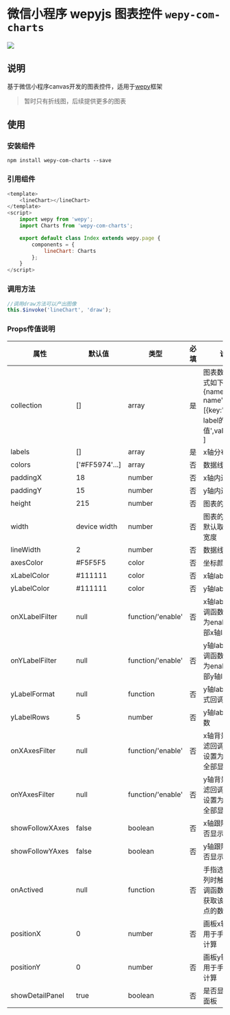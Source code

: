 # 微信小程序 wepyjs 图表控件 `wepy-com-charts`

![](http://ok24hjp0j.bkt.clouddn.com/chart-demo.gif)

## 说明
基于微信小程序canvas开发的图表控件，适用于[wepy](https://github.com/wepyjs/wepy)框架
> 暂时只有折线图，后续提供更多的图表


## 使用


### 安装组件
```
npm install wepy-com-charts --save
```

### 引用组件

```javascript
<template>
    <lineChart></lineChart>
</template>
<script>
    import wepy from 'wepy';
    import Charts from 'wepy-com-charts';

    export default class Index extends wepy.page {
        components = {
            lineChart: Charts
        };
    }
</script>
```

### 调用方法
```javascript
//调用draw方法可以产出图像
this.$invoke('lineChart', 'draw');
```

### Props传值说明


| 属性            | 默认值         | 类型                | 必填 | 说明                                                                             |
|-----------------|----------------|---------------------|------|----------------------------------------------------------------------------------|
| collection      | []             | array               | 是   | 图表数据，格式如下：[ {name:'line name',data:[{key:'对应label的值',value:10}]} ] |
| labels          | []             | array               | 是   | x轴分布的label                                                                   |
| colors          | ['#FF5974'...] | array               | 否   | 数据线颜色                                                                       |
| paddingX        | 18             | number              | 否   | x轴内边距                                                                        |
| paddingY        | 15             | number              | 否   | y轴内边距                                                                        |
| height          | 215            | number              | 否   | 图表的高度                                                                       |
| width           | device width   | number              | 否   | 图表的宽度，默认取设备的宽度                                                     |
| lineWidth       | 2              | number              | 否   | 数据线的大小                                                                     |
| axesColor       | #F5F5F5        | color               | 否   | 坐标颜色                                                                         |
| xLabelColor     | #111111        | color               | 否   | x轴label的颜色                                                                   |
| yLabelColor     | #111111        | color               | 否   | y轴label的颜色                                                                   |
| onXLabelFilter  | null           | function/'enable' | 否   | x轴label过滤回调函数，设置为enable时全部x轴label显示                             |
| onYLabelFilter  | null           | function/'enable' | 否   | y轴label过滤回调函数，设置为enable时全部y轴label显示                             |
| yLabelFormat    | null           | function            | 否   | y轴label显示格式回调函数                                                         |
| yLabelRows      | 5              | number              | 否   | y轴label显示个数                                                                 |
| onXAxesFilter   | null           | function/'enable' | 否   | x轴背景坐标过滤回调函数，设置为enable全部显示                                    |
| onYAxesFilter   | null           | function/'enable' | 否   | y轴背景坐标过滤回调函数，设置为enable全部显示                                    |
| showFollowXAxes | false          | boolean             | 否   | x轴跟随坐标是否显示                                                              |
| showFollowYAxes | false          | boolean             | 否   | y轴跟随坐标是否显示                                                              |
| onActived       | null           | function            | 否   | 手指选中某一列时触发的回调函数，可以获取该列所有点的数据                         |
| positionX       | 0              | number              | 否   | 画板x轴位置，用于手指拖到计算                                                    |
| positionY       | 0              | number              | 否   | 画板y轴位置，用于手指拖到计算                                                    |
| showDetailPanel | true           | boolean             | 否   | 是否显示详细面板                                                                 |

